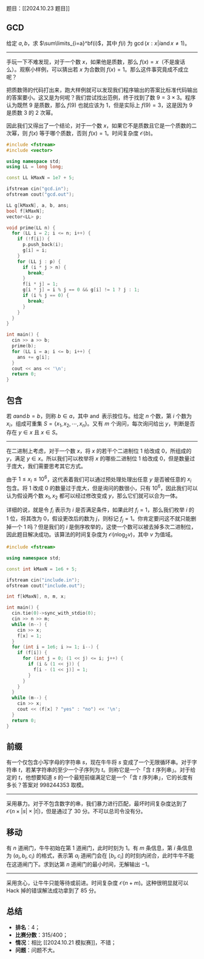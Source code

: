 题目：[[2024.10.23 题目]]

## GCD

给定 $a,b$，求 $\sum\limits_{i=a}^bf(i)$，其中 $f(i)$ 为 $\gcd(x:x|i\operatorname{and}x\ne 1)$。

---

手玩一下不难发现，对于一个数 $x$，如果他是质数，那么 $f(x)=x$（不是废话么）。观察小样例，可以猜出若 $x$ 为合数则 $f(x)=1$。那么这件事究竟成不成立呢？

把质数筛的代码打出来，跑大样例就可以发现我们程序输出的答案比标准代码输出的答案要小。这又是为何呢？我们尝试找出范例，终于找到了数 $9=3\times 3$。程序认为既然 $9$ 是质数，那么 $f(9)$ 也就应该为 $1$，但是实际上 $f(9)=3$，这是因为 $9$ 是质数 $3$ 的 $2$ 次幂。

因此我们又得出了一个结论，对于一个数 $x$，如果它不是质数且它是一个质数的二次幂，则 $f(x)$ 等于哪个质数，否则 $f(x)=1$。时间复杂度 $\mathcal O(b)$。

```cpp
#include <fstream>
#include <vector>

using namespace std;
using LL = long long;

const LL kMaxN = 1e7 + 5;

ifstream cin("gcd.in");
ofstream cout("gcd.out");

LL g[kMaxN], a, b, ans;
bool f[kMaxN];
vector<LL> p;

void prime(LL n) {
  for (LL i = 2; i <= n; i++) {
    if (!f[i]) {
      p.push_back(i);
      g[i] = i;
    }
    for (LL j : p) {
      if (i * j > n) {
        break;
      }
      f[i * j] = 1;
      g[i * j] = i % j == 0 && g[i] != 1 ? j : 1;
      if (i % j == 0) {
        break;
      }
    }
  }
}

int main() {
  cin >> a >> b;
  prime(b);
  for (LL i = a; i <= b; i++) {
    ans += g[i];
  }
  cout << ans << '\n';
  return 0;
}
```

## 包含

若 $a\operatorname{and}b=b$，则称 $b\in a$，其中 $\operatorname{and}$ 表示按位与。给定 $n$ 个数，第 $i$ 个数为 $x_i$，组成可重集 $S=\{x_1,x_2,\cdots,x_n\}$。又有 $m$ 个询问，每次询问给出 $y$，判断是否存在 $y\in x$ 且 $x\in S$。

---

在二进制上考虑，对于一个数 $x$，将 $x$ 的若干个二进制位 $1$ 给改成 $0$，所组成的 $y$，满足 $y\in x$。所以我们可以枚举将 $x$ 的哪些二进制位 $1$ 给改成 $0$，但是数量过于庞大，我们需要思考其它方式。

由于 $1\le x_i\le 10^6$，这代表着我们可以通过预处理处理出任意 $y$ 是否被任意的 $x_i$ 包含。将 $1$ 改成 $0$ 的数量过于庞大，但是询问的数很小，只有 $10^6$，因此我们可以认为假设两个数 $x_1,x_2$ 都可以经过修改变成 $y$，那么它们就可以合为一体。

详细的说，就是令 $f_i$ 表示为 $i$ 是否满足条件，如果此时 $f_i=1$，那么我们枚举 $i$ 的 $1$ 位，将其改为 $0$，假设更改后的数为 $j$，则标记 $f_j=1$。你肯定要问这不就只能删掉一个 $1$ 吗？但是我们的 $i$ 是倒序枚举的，这使一个数可以被去掉多次二进制位，因此题目解决成功。该算法的时间复杂度为 $\mathcal O(n\log_2 v)$，其中 $v$ 为值域。

```cpp
#include <fstream>

using namespace std;

const int kMaxN = 1e6 + 5;

ifstream cin("include.in");
ofstream cout("include.out");

int f[kMaxN], n, m, x;

int main() {
  cin.tie(0)->sync_with_stdio(0);
  cin >> n >> m;
  while (n--) {
    cin >> x;
    f[x] = 1;
  }
  for (int i = 1e6; i >= 1; i--) {
    if (f[i]) {
      for (int j = 0; (1 << j) <= i; j++) {
        if (i & (1 << j)) {
          f[i - (1 << j)] = 1;
        }
      }
    }
  }
  while (m--) {
    cin >> x;
    cout << (f[x] ? "yes" : "no") << '\n';
  }
  return 0;
}
```
## 前缀

有一个仅包含小写字母的字符串 $s$，现在牛牛将 $s$ 变成了一个无限循环串。对于字符串 $t$，若某字符串的至少一个子序列为 $t$。则称它是一个「含 $t$ 序列串」。对于给定的 $t$，他想要知道 $s$ 的一个最短前缀满足它是一个「含 $t$ 序列串」，它的长度有多长？答案对 $998244353$ 取模。

---

采用暴力。对于不包含数字的串，我们暴力进行匹配，最坏时间复杂度达到了 $\mathcal O(n\times |s|\times |t|)$，但是通过了 $30$ 分。不可以总司令没有分。

## 移动

有 $n$ 道闸门，牛牛初始在第 $1$ 道闸门，此时时刻为 $1$。有 $m$ 条信息，第 $i$ 条信息为 $(a_i,b_i,c_i)$ 的格式，表示第 $a_i$ 道闸门会在 $[b_i,c_i]$ 的时刻内闭合，此时牛牛不能在这道闸门下。求到达第 $n$ 道闸门的最小时间，无解输出 $-1$。

---

采用贪心，让牛牛只能等待或前进。时间复杂度 $\mathcal O(n+m)$。这种很明显就可以 Hack 掉的错误解法成功拿到了 $85$ 分。

## 总结

- **排名**：$4$；
- **比赛分数**：$315/400$；
- **情况**：相比 [[2024.10.21 模拟赛]]，不错；
- **问题**：问题不大。